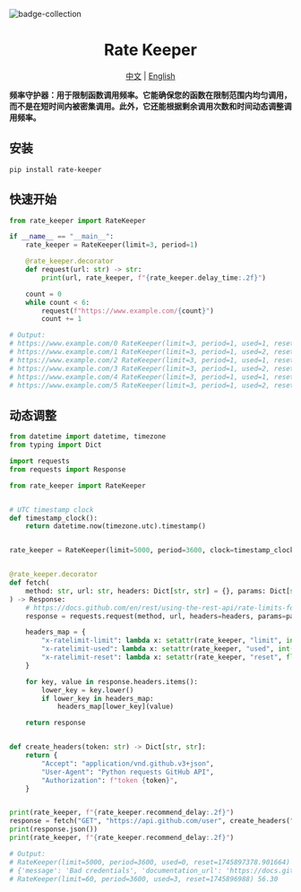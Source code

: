 ![badge-collection](https://socialify.git.ci/ftnfurina/rate-keeper/image?font=Bitter&forks=1&issues=1&language=1&name=1&owner=1&pattern=Floating+Cogs&pulls=1&stargazers=1&theme=Auto)

<div align="center">
  <h1>Rate Keeper</h1>
  <p>
    <a href="https://github.com/ftnfurina/rate-keeper/blob/main/README_ZH.md">中文</a> |
    <a href="https://github.com/ftnfurina/rate-keeper/blob/main/README.md">English</a>
  </p>
</div>

**频率守护器：用于限制函数调用频率。它能确保您的函数在限制范围内均匀调用，而不是在短时间内被密集调用。此外，它还能根据剩余调用次数和时间动态调整调用频率。**

## 安装

```shell
pip install rate-keeper
```

## 快速开始

```python
from rate_keeper import RateKeeper

if __name__ == "__main__":
    rate_keeper = RateKeeper(limit=3, period=1)

    @rate_keeper.decorator
    def request(url: str) -> str:
        print(url, rate_keeper, f"{rate_keeper.delay_time:.2f}")

    count = 0
    while count < 6:
        request(f"https://www.example.com/{count}")
        count += 1

# Output:
# https://www.example.com/0 RateKeeper(limit=3, period=1, used=1, reset=89614.39) 0.00
# https://www.example.com/1 RateKeeper(limit=3, period=1, used=2, reset=89614.39) 0.50
# https://www.example.com/2 RateKeeper(limit=3, period=1, used=1, reset=89615.406) 0.48
# https://www.example.com/3 RateKeeper(limit=3, period=1, used=2, reset=89615.406) 0.50
# https://www.example.com/4 RateKeeper(limit=3, period=1, used=1, reset=89616.421) 0.49
# https://www.example.com/5 RateKeeper(limit=3, period=1, used=2, reset=89616.421) 0.50
```

## 动态调整

```python
from datetime import datetime, timezone
from typing import Dict

import requests
from requests import Response

from rate_keeper import RateKeeper


# UTC timestamp clock
def timestamp_clock():
    return datetime.now(timezone.utc).timestamp()


rate_keeper = RateKeeper(limit=5000, period=3600, clock=timestamp_clock)


@rate_keeper.decorator
def fetch(
    method: str, url: str, headers: Dict[str, str] = {}, params: Dict[str, str] = {}
) -> Response:
    # https://docs.github.com/en/rest/using-the-rest-api/rate-limits-for-the-rest-api#checking-the-status-of-your-rate-limit
    response = requests.request(method, url, headers=headers, params=params)

    headers_map = {
        "x-ratelimit-limit": lambda x: setattr(rate_keeper, "limit", int(x)),
        "x-ratelimit-used": lambda x: setattr(rate_keeper, "used", int(x)),
        "x-ratelimit-reset": lambda x: setattr(rate_keeper, "reset", float(x)),
    }

    for key, value in response.headers.items():
        lower_key = key.lower()
        if lower_key in headers_map:
            headers_map[lower_key](value)

    return response


def create_headers(token: str) -> Dict[str, str]:
    return {
        "Accept": "application/vnd.github.v3+json",
        "User-Agent": "Python requests GitHub API",
        "Authorization": f"token {token}",
    }


print(rate_keeper, f"{rate_keeper.recommend_delay:.2f}")
response = fetch("GET", "https://api.github.com/user", create_headers("github_token"))
print(response.json())
print(rate_keeper, f"{rate_keeper.recommend_delay:.2f}")

# Output:
# RateKeeper(limit=5000, period=3600, used=0, reset=1745897378.901664) 0.00
# {'message': 'Bad credentials', 'documentation_url': 'https://docs.github.com/rest', 'status': '401'}
# RateKeeper(limit=60, period=3600, used=3, reset=1745896988) 56.30
```
